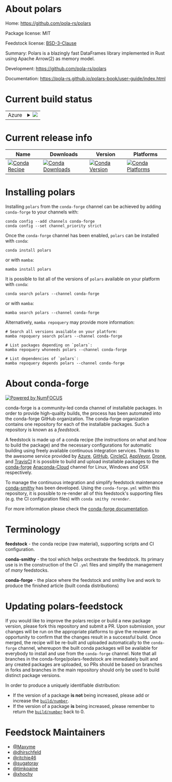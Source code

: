 About polars
============

Home: https://github.com/pola-rs/polars

Package license: MIT

Feedstock license: [BSD-3-Clause](https://github.com/conda-forge/polars-feedstock/blob/main/LICENSE.txt)

Summary: Polars is a blazingly fast DataFrames library implemented in Rust using Apache Arrow(2) as memory model.

Development: https://github.com/pola-rs/polars

Documentation: https://pola-rs.github.io/polars-book/user-guide/index.html

Current build status
====================


<table>
    
  <tr>
    <td>Azure</td>
    <td>
      <details>
        <summary>
          <a href="https://dev.azure.com/conda-forge/feedstock-builds/_build/latest?definitionId=16367&branchName=main">
            <img src="https://dev.azure.com/conda-forge/feedstock-builds/_apis/build/status/polars-feedstock?branchName=main">
          </a>
        </summary>
        <table>
          <thead><tr><th>Variant</th><th>Status</th></tr></thead>
          <tbody><tr>
              <td>linux_64_python3.7.____cpython</td>
              <td>
                <a href="https://dev.azure.com/conda-forge/feedstock-builds/_build/latest?definitionId=16367&branchName=main">
                  <img src="https://dev.azure.com/conda-forge/feedstock-builds/_apis/build/status/polars-feedstock?branchName=main&jobName=linux&configuration=linux_64_python3.7.____cpython" alt="variant">
                </a>
              </td>
            </tr><tr>
              <td>linux_64_python3.8.____cpython</td>
              <td>
                <a href="https://dev.azure.com/conda-forge/feedstock-builds/_build/latest?definitionId=16367&branchName=main">
                  <img src="https://dev.azure.com/conda-forge/feedstock-builds/_apis/build/status/polars-feedstock?branchName=main&jobName=linux&configuration=linux_64_python3.8.____cpython" alt="variant">
                </a>
              </td>
            </tr><tr>
              <td>linux_64_python3.9.____cpython</td>
              <td>
                <a href="https://dev.azure.com/conda-forge/feedstock-builds/_build/latest?definitionId=16367&branchName=main">
                  <img src="https://dev.azure.com/conda-forge/feedstock-builds/_apis/build/status/polars-feedstock?branchName=main&jobName=linux&configuration=linux_64_python3.9.____cpython" alt="variant">
                </a>
              </td>
            </tr><tr>
              <td>osx_64_python3.7.____cpython</td>
              <td>
                <a href="https://dev.azure.com/conda-forge/feedstock-builds/_build/latest?definitionId=16367&branchName=main">
                  <img src="https://dev.azure.com/conda-forge/feedstock-builds/_apis/build/status/polars-feedstock?branchName=main&jobName=osx&configuration=osx_64_python3.7.____cpython" alt="variant">
                </a>
              </td>
            </tr><tr>
              <td>osx_64_python3.8.____cpython</td>
              <td>
                <a href="https://dev.azure.com/conda-forge/feedstock-builds/_build/latest?definitionId=16367&branchName=main">
                  <img src="https://dev.azure.com/conda-forge/feedstock-builds/_apis/build/status/polars-feedstock?branchName=main&jobName=osx&configuration=osx_64_python3.8.____cpython" alt="variant">
                </a>
              </td>
            </tr><tr>
              <td>osx_64_python3.9.____cpython</td>
              <td>
                <a href="https://dev.azure.com/conda-forge/feedstock-builds/_build/latest?definitionId=16367&branchName=main">
                  <img src="https://dev.azure.com/conda-forge/feedstock-builds/_apis/build/status/polars-feedstock?branchName=main&jobName=osx&configuration=osx_64_python3.9.____cpython" alt="variant">
                </a>
              </td>
            </tr>
          </tbody>
        </table>
      </details>
    </td>
  </tr>
</table>

Current release info
====================

| Name | Downloads | Version | Platforms |
| --- | --- | --- | --- |
| [![Conda Recipe](https://img.shields.io/badge/recipe-polars-green.svg)](https://anaconda.org/conda-forge/polars) | [![Conda Downloads](https://img.shields.io/conda/dn/conda-forge/polars.svg)](https://anaconda.org/conda-forge/polars) | [![Conda Version](https://img.shields.io/conda/vn/conda-forge/polars.svg)](https://anaconda.org/conda-forge/polars) | [![Conda Platforms](https://img.shields.io/conda/pn/conda-forge/polars.svg)](https://anaconda.org/conda-forge/polars) |

Installing polars
=================

Installing `polars` from the `conda-forge` channel can be achieved by adding `conda-forge` to your channels with:

```
conda config --add channels conda-forge
conda config --set channel_priority strict
```

Once the `conda-forge` channel has been enabled, `polars` can be installed with `conda`:

```
conda install polars
```

or with `mamba`:

```
mamba install polars
```

It is possible to list all of the versions of `polars` available on your platform with `conda`:

```
conda search polars --channel conda-forge
```

or with `mamba`:

```
mamba search polars --channel conda-forge
```

Alternatively, `mamba repoquery` may provide more information:

```
# Search all versions available on your platform:
mamba repoquery search polars --channel conda-forge

# List packages depending on `polars`:
mamba repoquery whoneeds polars --channel conda-forge

# List dependencies of `polars`:
mamba repoquery depends polars --channel conda-forge
```


About conda-forge
=================

[![Powered by
NumFOCUS](https://img.shields.io/badge/powered%20by-NumFOCUS-orange.svg?style=flat&colorA=E1523D&colorB=007D8A)](https://numfocus.org)

conda-forge is a community-led conda channel of installable packages.
In order to provide high-quality builds, the process has been automated into the
conda-forge GitHub organization. The conda-forge organization contains one repository
for each of the installable packages. Such a repository is known as a *feedstock*.

A feedstock is made up of a conda recipe (the instructions on what and how to build
the package) and the necessary configurations for automatic building using freely
available continuous integration services. Thanks to the awesome service provided by
[Azure](https://azure.microsoft.com/en-us/services/devops/), [GitHub](https://github.com/),
[CircleCI](https://circleci.com/), [AppVeyor](https://www.appveyor.com/),
[Drone](https://cloud.drone.io/welcome), and [TravisCI](https://travis-ci.com/)
it is possible to build and upload installable packages to the
[conda-forge](https://anaconda.org/conda-forge) [Anaconda-Cloud](https://anaconda.org/)
channel for Linux, Windows and OSX respectively.

To manage the continuous integration and simplify feedstock maintenance
[conda-smithy](https://github.com/conda-forge/conda-smithy) has been developed.
Using the ``conda-forge.yml`` within this repository, it is possible to re-render all of
this feedstock's supporting files (e.g. the CI configuration files) with ``conda smithy rerender``.

For more information please check the [conda-forge documentation](https://conda-forge.org/docs/).

Terminology
===========

**feedstock** - the conda recipe (raw material), supporting scripts and CI configuration.

**conda-smithy** - the tool which helps orchestrate the feedstock.
                   Its primary use is in the construction of the CI ``.yml`` files
                   and simplify the management of *many* feedstocks.

**conda-forge** - the place where the feedstock and smithy live and work to
                  produce the finished article (built conda distributions)


Updating polars-feedstock
=========================

If you would like to improve the polars recipe or build a new
package version, please fork this repository and submit a PR. Upon submission,
your changes will be run on the appropriate platforms to give the reviewer an
opportunity to confirm that the changes result in a successful build. Once
merged, the recipe will be re-built and uploaded automatically to the
`conda-forge` channel, whereupon the built conda packages will be available for
everybody to install and use from the `conda-forge` channel.
Note that all branches in the conda-forge/polars-feedstock are
immediately built and any created packages are uploaded, so PRs should be based
on branches in forks and branches in the main repository should only be used to
build distinct package versions.

In order to produce a uniquely identifiable distribution:
 * If the version of a package **is not** being increased, please add or increase
   the [``build/number``](https://docs.conda.io/projects/conda-build/en/latest/resources/define-metadata.html#build-number-and-string).
 * If the version of a package **is** being increased, please remember to return
   the [``build/number``](https://docs.conda.io/projects/conda-build/en/latest/resources/define-metadata.html#build-number-and-string)
   back to 0.

Feedstock Maintainers
=====================

* [@Maxyme](https://github.com/Maxyme/)
* [@dhirschfeld](https://github.com/dhirschfeld/)
* [@ritchie46](https://github.com/ritchie46/)
* [@sugatoray](https://github.com/sugatoray/)
* [@timkpaine](https://github.com/timkpaine/)
* [@xhochy](https://github.com/xhochy/)

